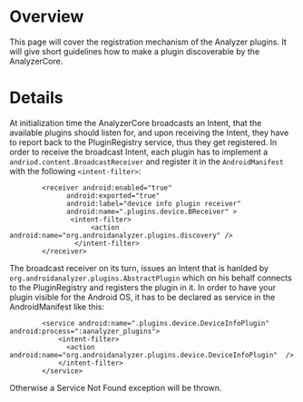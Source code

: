 # Overview #

This page will cover the registration mechanism of the Analyzer plugins. It will give short guidelines how to make a plugin discoverable by the AnalyzerCore.

# Details #

At initialization time the AnalyzerCore broadcasts an Intent, that the available plugins should listen for, and upon receiving the Intent, they have to report back to the PluginRegistry service, thus they get registered.
In order to receive the broadcast Intent, each plugin has to implement a `andriod.content.BroadcastReceiver` and register it in the `AndroidManifest` with the following `<intent-filter>`:
```
        <receiver android:enabled="true"
              android:exported="true"
              android:label="device info plugin receiver"
              android:name=".plugins.device.BReceiver" >
               <intent-filter>
                    <action android:name="org.androidanalyzer.plugins.discovery" />
                </intent-filter>
        </receiver>
```
The broadcast receiver on its turn, issues an Intent that is hanlded by `org.androidanalyzer.plugins.AbstractPlugin` which on his behalf connects to the PluginRegistry and registers the plugin in it.
In order to have your plugin visible for the Android OS, it has to be declared as service in the AndroidManifest like this:
```
        <service android:name=".plugins.device.DeviceInfoPlugin" android:process=":aanalyzer_plugins">
            <intent-filter>                                                 
              <action android:name="org.androidanalyzer.plugins.device.DeviceInfoPlugin"  />
            </intent-filter>
        </service>
```
Otherwise a Service Not Found exception will be thrown.